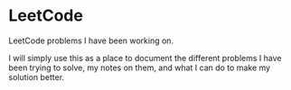 # LeetCode

LeetCode problems I have been working on. 

I will simply use this as a place to document the different problems I have been trying to solve, my notes on them, and what I can do to make my solution better.

